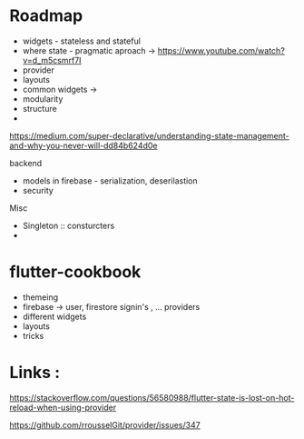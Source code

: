 # Roadmap

* widgets - stateless and stateful
* where state - pragmatic aproach -> https://www.youtube.com/watch?v=d_m5csmrf7I
* provider
* layouts
* common widgets -> 
* modularity
* structure
* 

https://medium.com/super-declarative/understanding-state-management-and-why-you-never-will-dd84b624d0e

backend

* models in firebase - serialization, deserilastion
* security

Misc

* Singleton :: consturcters
* 


# flutter-cookbook

* themeing
* firebase -> user, firestore signin's , ... providers
* different widgets
* layouts
* tricks




# Links :

https://stackoverflow.com/questions/56580988/flutter-state-is-lost-on-hot-reload-when-using-provider


https://github.com/rrousselGit/provider/issues/347
